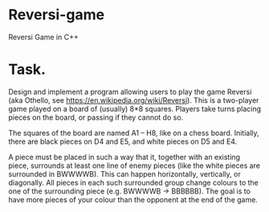 # Reversi-game
Reversi Game in C++ 

# Task. 
Design and implement a program allowing users to play the game Reversi (aka Othello, see
https://en.wikipedia.org/wiki/Reversi). This is a two-player game played on a board of (usually) 8*8
squares. Players take turns placing pieces on the board, or passing if they cannot do so.

The squares of the board are named A1 – H8, like on a chess board. Initially, there are black pieces
on D4 and E5, and white pieces on D5 and E4.

A piece must be placed in such a way that it, together with an existing piece, surrounds at least one
line of enemy pieces (like the white pieces are surrounded in BWWWWB). This can happen
horizontally, vertically, or diagonally. All pieces in each such surrounded group change colours to the
one of the surrounding piece (e.g. BWWWWB -> BBBBBB). The goal is to have more pieces of your
colour than the opponent at the end of the game.
